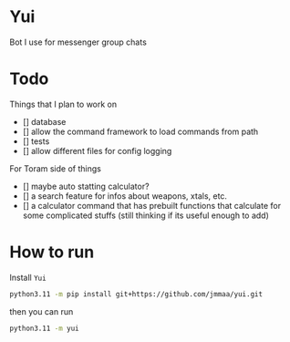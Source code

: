 # Yui

Bot I use for messenger group chats


# Todo

Things that I plan to work on

- [] database
- [] allow the command framework to load commands from path
- [] tests
- [] allow different files for config logging

For Toram side of things

- [] maybe auto statting calculator?
- [] a search feature for infos about weapons, xtals, etc.
- [] a calculator command that has prebuilt functions that calculate for some complicated stuffs (still thinking if its useful enough to add)



# How to run

Install `Yui`

```sh
python3.11 -m pip install git+https://github.com/jmmaa/yui.git
```

then you can run

```sh
python3.11 -m yui
```
